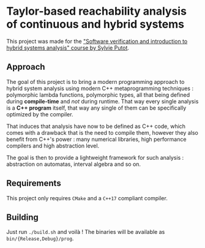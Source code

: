 # Taylor-based reachability analysis of continuous and hybrid systems

This project was made for the ["Software verification and introduction to hybrid systems analysis" course by Sylvie Putot](http://www.enseignement.polytechnique.fr/profs/informatique/Sylvie.Putot/Verif/index.html).

## Approach

The goal of this project is to bring a modern programming approach to hybrid system analysis using modern C++ metaprogramming techniques : polymorphic lambda functions, polymorphic types, all that being defined during **compile-time** and *not* during runtime. That way every single analysis is a **C++ program** itself, that way any single of them can be specifically optimized by the compiler.

That induces that analysis have now to be defined as C++ code, which comes with a drawback that is the need to compile them, however they also benefit from C++'s power : many numerical libraries, high performance compilers and high abstraction level.

The goal is then to provide a lightweight framework for such analysis : abstraction on automatas, interval algebra and so on.

## Requirements

This project only requires `CMake` and a `C++17` compliant compiler.

## Building

Just run `./build.sh` and voilà ! The binaries will be available as `bin/{Release,Debug}/prog`.
